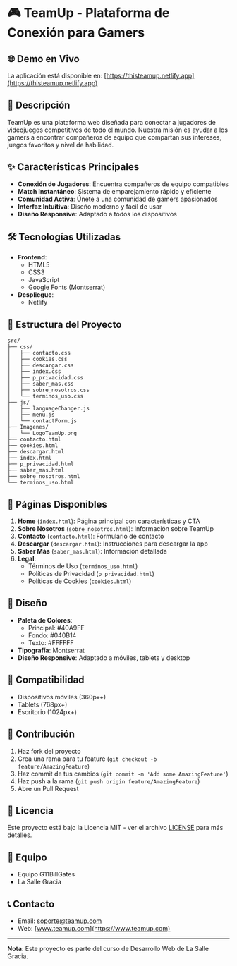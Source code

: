 # 🎮 TeamUp - Plataforma de Conexión para Gamers

## 🌐 Demo en Vivo
La aplicación está disponible en: [https://thisteamup.netlify.app](https://thisteamup.netlify.app)

## 📝 Descripción
TeamUp es una plataforma web diseñada para conectar a jugadores de videojuegos competitivos de todo el mundo. Nuestra misión es ayudar a los gamers a encontrar compañeros de equipo que compartan sus intereses, juegos favoritos y nivel de habilidad.

## ✨ Características Principales
- **Conexión de Jugadores**: Encuentra compañeros de equipo compatibles
- **Match Instantáneo**: Sistema de emparejamiento rápido y eficiente
- **Comunidad Activa**: Únete a una comunidad de gamers apasionados
- **Interfaz Intuitiva**: Diseño moderno y fácil de usar
- **Diseño Responsive**: Adaptado a todos los dispositivos

## 🛠️ Tecnologías Utilizadas
- **Frontend**:
  - HTML5
  - CSS3
  - JavaScript
  - Google Fonts (Montserrat)
- **Despliegue**:
  - Netlify

## 📁 Estructura del Proyecto
```
src/
├── css/
│   ├── contacto.css
│   ├── cookies.css
│   ├── descargar.css
│   ├── index.css
│   ├── p_privacidad.css
│   ├── saber_mas.css
│   ├── sobre_nosotros.css
│   └── terminos_uso.css
├── js/
│   ├── languageChanger.js
│   ├── menu.js
│   └── contactForm.js
├── Imagenes/
│   └── LogoTeamUp.png
├── contacto.html
├── cookies.html
├── descargar.html
├── index.html
├── p_privacidad.html
├── saber_mas.html
├── sobre_nosotros.html
└── terminos_uso.html
```

## 🚀 Páginas Disponibles
1. **Home** (`index.html`): Página principal con características y CTA
2. **Sobre Nosotros** (`sobre_nosotros.html`): Información sobre TeamUp
3. **Contacto** (`contacto.html`): Formulario de contacto
4. **Descargar** (`descargar.html`): Instrucciones para descargar la app
5. **Saber Más** (`saber_mas.html`): Información detallada
6. **Legal**:
   - Términos de Uso (`terminos_uso.html`)
   - Políticas de Privacidad (`p_privacidad.html`)
   - Políticas de Cookies (`cookies.html`)

## 🎨 Diseño
- **Paleta de Colores**: 
  - Principal: #40A9FF
  - Fondo: #040B14
  - Texto: #FFFFFF
- **Tipografía**: Montserrat
- **Diseño Responsive**: Adaptado a móviles, tablets y desktop

## 📱 Compatibilidad
- Dispositivos móviles (360px+)
- Tablets (768px+)
- Escritorio (1024px+)

## 🤝 Contribución
1. Haz fork del proyecto
2. Crea una rama para tu feature (`git checkout -b feature/AmazingFeature`)
3. Haz commit de tus cambios (`git commit -m 'Add some AmazingFeature'`)
4. Haz push a la rama (`git push origin feature/AmazingFeature`)
5. Abre un Pull Request

## 📄 Licencia
Este proyecto está bajo la Licencia MIT - ver el archivo [LICENSE](LICENSE) para más detalles.

## 👥 Equipo
- Equipo G11BillGates
- La Salle Gracia

## 📞 Contacto
- Email: soporte@teamup.com
- Web: [www.teamup.com](https://www.teamup.com)

---

**Nota**: Este proyecto es parte del curso de Desarrollo Web de La Salle Gracia.